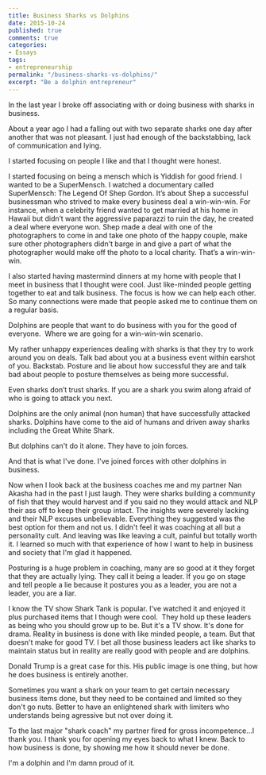 ```yaml
---
title: Business Sharks vs Dolphins
date: 2015-10-24
published: true
comments: true
categories:
- Essays
tags:
- entrepreneurship
permalink: "/business-sharks-vs-dolphins/"
excerpt: "Be a dolphin entrepreneur"
---
```

In the last year I broke off associating with or doing business with sharks in business.

About a year ago I had a falling out with two separate sharks one day after another that was not pleasant. I just had enough of the backstabbing, lack of communication and lying.

I started focusing on people I like and that I thought were honest.

I started focusing on being a mensch which is Yiddish for good friend. I wanted to be a SuperMensch. I watched a documentary called SuperMensch: The Legend Of Shep Gordon. It’s about Shep a successful businessman who strived to make every business deal a win-win-win. For instance, when a celebrity friend wanted to get married at his home in Hawaii but didn’t want the aggressive paparazzi to ruin the day, he created a deal where everyone won. Shep made a deal with one of the photographers to come in and take one photo of the happy couple, make sure other photographers didn't barge in and give a part of what the photographer would make off the photo to a local charity. That’s a win-win-win.

I also started having mastermind dinners at my home with people that I meet in business that I thought were cool. Just like-minded people getting together to eat and talk business. The focus is how we can help each other. So many connections were made that people asked me to continue them on a regular basis.

Dolphins are people that want to do business with you for the good of everyone.  Where we are going for a win-win-win scenario.

My rather unhappy experiences dealing with sharks is that they try to work around you on deals. Talk bad about you at a business event within earshot of you. Backstab. Posture and lie about how successful they are and talk bad about people to posture themselves as being more successful.

Even sharks don’t trust sharks. If you are a shark you swim along afraid of who is going to attack you next.

Dolphins are the only animal (non human) that have successfully attacked sharks. Dolphins have come to the aid of humans and driven away sharks including the Great White Shark.

But dolphins can't do it alone. They have to join forces.

And that is what I've done. I've joined forces with other dolphins in business.

Now when I look back at the business coaches me and my partner Nan Akasha had in the past I just laugh. They were sharks building a community of fish that they would harvest and if you said no they would attack and NLP their ass off to keep their group intact. The insights were severely lacking and their NLP excuses unbelievable. Everything they suggested was the best option for them and not us. I didn't feel it was coaching at all but a personality cult. And leaving was like leaving a cult, painful but totally worth it. I learned so much with that experience of how I want to help in business and society that I'm glad it happened.

Posturing is a huge problem in coaching, many are so good at it they forget that they are actually lying. They call it being a leader. If you go on stage and tell people a lie because it postures you as a leader, you are not a leader, you are a liar.

I know the TV show Shark Tank is popular. I've watched it and enjoyed it plus purchased items that I though were cool.  They hold up these leaders as being who you should grow up to be. But it's a TV show. It's done for drama. Reality in business is done with like minded people, a team. But that doesn't make for good TV. I bet all those business leaders act like sharks to maintain status but in reality are really good with people and are dolphins.

Donald Trump is a great case for this. His public image is one thing, but how he does business is entirely another.

Sometimes you want a shark on your team to get certain necessary business items done, but they need to be contained and limited so they don't go nuts. Better to have an enlightened shark with limiters who understands being agressive but not over doing it.

To the last major "shark coach" my partner fired for gross incompetence...I thank you. I thank you for opening my eyes back to what I knew. Back to how business is done, by showing me how it should never be done.

I'm a dolphin and I'm damn proud of it.